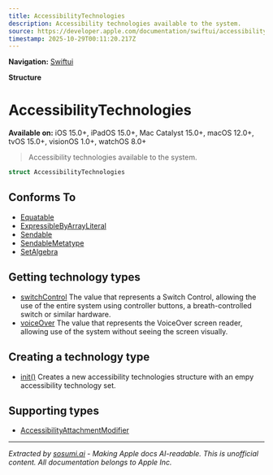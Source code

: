 ```yaml
---
title: AccessibilityTechnologies
description: Accessibility technologies available to the system.
source: https://developer.apple.com/documentation/swiftui/accessibilitytechnologies
timestamp: 2025-10-29T00:11:20.217Z
---
```


**Navigation:** [Swiftui](/documentation/swiftui)

**Structure**

# AccessibilityTechnologies

**Available on:** iOS 15.0+, iPadOS 15.0+, Mac Catalyst 15.0+, macOS 12.0+, tvOS 15.0+, visionOS 1.0+, watchOS 8.0+

> Accessibility technologies available to the system.

```swift
struct AccessibilityTechnologies
```

## Conforms To

- [Equatable](/documentation/Swift/Equatable)
- [ExpressibleByArrayLiteral](/documentation/Swift/ExpressibleByArrayLiteral)
- [Sendable](/documentation/Swift/Sendable)
- [SendableMetatype](/documentation/Swift/SendableMetatype)
- [SetAlgebra](/documentation/Swift/SetAlgebra)

## Getting technology types

- [switchControl](/documentation/swiftui/accessibilitytechnologies/switchcontrol) The value that represents a Switch Control, allowing the use of the entire system using controller buttons, a breath-controlled switch or similar hardware.
- [voiceOver](/documentation/swiftui/accessibilitytechnologies/voiceover) The value that represents the VoiceOver screen reader, allowing use of the system without seeing the screen visually.

## Creating a technology type

- [init()](/documentation/swiftui/accessibilitytechnologies/init()) Creates a new accessibility technologies structure with an empy accessibility technology set.

## Supporting types

- [AccessibilityAttachmentModifier](/documentation/swiftui/accessibilityattachmentmodifier)

---

*Extracted by [sosumi.ai](https://sosumi.ai) - Making Apple docs AI-readable.*
*This is unofficial content. All documentation belongs to Apple Inc.*
